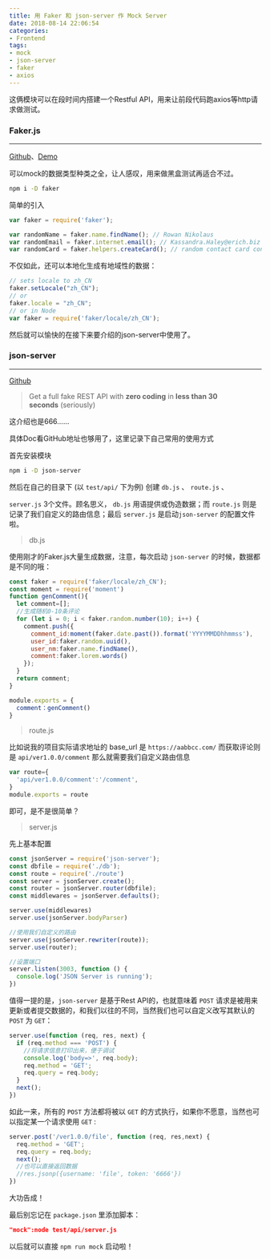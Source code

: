 ```yaml
---
title: 用 Faker 和 json-server 作 Mock Server
date: 2018-08-14 22:06:54
categories: 
- Frontend
tags:
- mock
- json-server
- faker
- axios
---
```


这俩模块可以在段时间内搭建一个Restful API，用来让前段代码跑axios等http请求做测试。



<!--more-->




### Faker.js

----

[Github](https://github.com/marak/Faker.js/)、[Demo](https://rawgit.com/Marak/faker.js/master/examples/browser/index.html)

可以mock的数据类型种类之全，让人感叹，用来做黑盒测试再适合不过。
```bash
npm i -D faker
```
简单的引入

```javascript
var faker = require('faker');

var randomName = faker.name.findName(); // Rowan Nikolaus
var randomEmail = faker.internet.email(); // Kassandra.Haley@erich.biz
var randomCard = faker.helpers.createCard(); // random contact card containing many properties
```

不仅如此，还可以本地化生成有地域性的数据：

```JavaScript
// sets locale to zh_CN
faker.setLocale("zh_CN");
// or
faker.locale = "zh_CN";
// or in Node
var faker = require('faker/locale/zh_CN');
```

然后就可以愉快的在接下来要介绍的json-server中使用了。



### json-server

----

[Github](https://github.com/typicode/json-server)

> Get a full fake REST API with **zero coding** in **less than 30 seconds** (seriously) 

这介绍也是666……

具体Doc看GitHub地址也够用了，这里记录下自己常用的使用方式

首先安装模块

```bash
npm i -D json-server
```

然后在自己的目录下 (以 `test/api/` 下为例) 创建 `db.js` 、 `route.js` 、

 `server.js` 3个文件。顾名思义， `db.js` 用语提供或伪造数据；而 `route.js` 则是记录了我们自定义的路由信息；最后 `server.js` 是启动`json-server` 的配置文件啦。

> db.js

使用刚才的Faker.js大量生成数据，注意，每次启动 `json-server` 的时候，数据都是不同的哦：

```javascript
const faker = require('faker/locale/zh_CN');
const moment = require('moment')
function genComment(){
  let comment=[];
  //生成随机0-10条评论
  for (let i = 0; i < faker.random.number(10); i++) {
    comment.push({
      comment_id:moment(faker.date.past()).format('YYYYMMDDhhmmss'),
      user_id:faker.random.uuid(),
      user_nm:faker.name.findName(),
      comment:faker.lorem.words()
    });
  }
  return comment;
}

module.exports = {
  comment：genComment()
}
```

> route.js

比如说我的项目实际请求地址的 base_url 是 `https://aabbcc.com/` 而获取评论则是 `api/ver1.0.0/comment` 那么就需要我们自定义路由信息

```javascript
var route={
  'api/ver1.0.0/comment':'/comment',
}
module.exports = route
```

即可，是不是很简单？

> server.js

先上基本配置

```javascript
const jsonServer = require('json-server');
const dbfile = require('./db');
const route = require('./route')
const server = jsonServer.create();
const router = jsonServer.router(dbfile);
const middlewares = jsonServer.defaults();

server.use(middlewares)
server.use(jsonServer.bodyParser)

//使用我们自定义的路由
server.use(jsonServer.rewriter(route));
server.use(router);

//设置端口
server.listen(3003, function () {
  console.log('JSON Server is running');
})
```

值得一提的是，`json-server` 是基于Rest API的，也就意味着 `POST` 请求是被用来更新或者提交数据的，和我们以往的不同，当然我们也可以自定义改写其默认的 `POST` 为 `GET`：

```javascript
server.use(function (req, res, next) {
  if (req.method === 'POST') {
    //将请求信息打印出来，便于调试
    console.log('body=>', req.body);
    req.method = 'GET';
    req.query = req.body;
  }
  next();
})
```

如此一来，所有的 `POST` 方法都将被以 `GET` 的方式执行，如果你不愿意，当然也可以指定某一个请求使用 `GET` :

```javascript
server.post('/ver1.0.0/file', function (req, res,next) {
  req.method = 'GET';
  req.query = req.body;
  next();
  //也可以直接返回数据
  //res.jsonp({username: 'file', token: '6666'})
})
```

大功告成！

最后别忘记在 `package.json` 里添加脚本：

```json
"mock":node test/api/server.js
```

 以后就可以直接 `npm run mock` 启动啦！